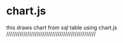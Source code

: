 # chart.js
this draws chart from sql table using chart.js 
///////////////////////////////////////////////

